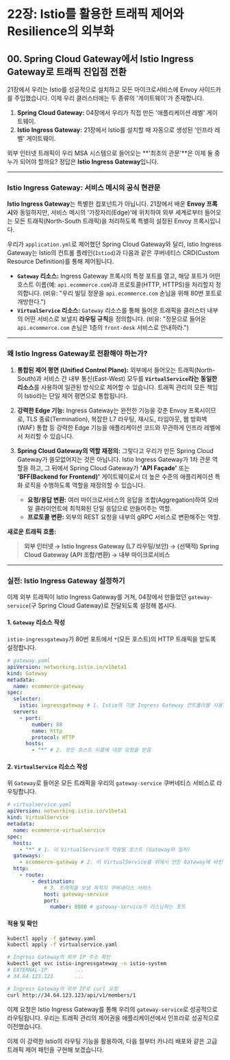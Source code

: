 # 22장: Istio를 활용한 트래픽 제어와 Resilience의 외부화

## 00\. Spring Cloud Gateway에서 Istio Ingress Gateway로 트래픽 진입점 전환

21장에서 우리는 Istio를 성공적으로 설치하고 모든 마이크로서비스에 Envoy 사이드카를 주입했습니다. 이제 우리 클러스터에는 두 종류의 '게이트웨이'가 존재합니다.

1.  **Spring Cloud Gateway:** 04장에서 우리가 직접 만든 '애플리케이션 레벨' 게이트웨이.
2.  **Istio Ingress Gateway:** 21장에서 Istio를 설치할 때 자동으로 생성된 '인프라 레벨' 게이트웨이.

외부 인터넷 트래픽이 우리 MSA 시스템으로 들어오는 \*\*'최초의 관문'\*\*은 이제 둘 중 누가 되어야 할까요? 정답은 **Istio Ingress Gateway**입니다.

-----

### Istio Ingress Gateway: 서비스 메시의 공식 현관문

**Istio Ingress Gateway**는 특별한 컴포넌트가 아닙니다. 21장에서 배운 **Envoy 프록시**와 동일하지만, 서비스 메시의 '가장자리(Edge)'에 위치하여 외부 세계로부터 들어오는 모든 트래픽(North-South 트래픽)을 처리하도록 특별히 설정된 Envoy 프록시입니다.

우리가 `application.yml`로 제어했던 Spring Cloud Gateway와 달리, Istio Ingress Gateway는 Istio의 컨트롤 플레인(`Istiod`)과 다음과 같은 쿠버네티스 CRD(Custom Resource Definition)를 통해 제어됩니다.

  * **`Gateway` 리소스:** Ingress Gateway 프록시의 특정 포트를 열고, 해당 포트가 어떤 호스트 이름(예: `api.ecommerce.com`)과 프로토콜(HTTP, HTTPS)을 처리할지 정의합니다. (비유: "우리 빌딩 정문을 `api.ecommerce.com` 손님을 위해 80번 포트로 개방한다.")
  * **`VirtualService` 리소스:** `Gateway` 리소스를 통해 들어온 트래픽을 클러스터 내부의 어떤 서비스로 보낼지 **라우팅 규칙**을 정의합니다. (비유: "정문으로 들어온 `api.ecommerce.com` 손님은 1층의 `front-desk` 서비스로 안내하라.")

-----

### 왜 Istio Ingress Gateway로 전환해야 하는가?

1.  **통합된 제어 평면 (Unified Control Plane):**
    외부에서 들어오는 트래픽(North-South)과 서비스 간 내부 통신(East-West) 모두를 **`VirtualService`라는 동일한 리소스**를 사용하여 일관된 방식으로 제어할 수 있습니다. 트래픽 관리의 모든 책임이 Istio라는 단일 제어 평면으로 통합됩니다.

2.  **강력한 Edge 기능:**
    Ingress Gateway는 완전한 기능을 갖춘 Envoy 프록시이므로, TLS 종료(Termination), 복잡한 L7 라우팅, 재시도, 타임아웃, 웹 방화벽(WAF) 통합 등 강력한 Edge 기능을 애플리케이션 코드와 무관하게 인프라 레벨에서 처리할 수 있습니다.

3.  **Spring Cloud Gateway의 역할 재정의:**
    그렇다고 우리가 만든 Spring Cloud Gateway가 쓸모없어지는 것은 아닙니다. Istio Ingress Gateway가 1차 관문 역할을 하고, 그 뒤에서 Spring Cloud Gateway가 **'API Façade'** 또는 **'BFF(Backend for Frontend)'** 게이트웨이로서 더 높은 수준의 애플리케이션 특화 로직을 수행하도록 역할을 재정의할 수 있습니다.

      * **요청/응답 변환:** 여러 마이크로서비스의 응답을 조합(Aggregation)하여 모바일 클라이언트에 최적화된 단일 응답으로 만들어주는 역할.
      * **프로토콜 변환:** 외부의 REST 요청을 내부의 gRPC 서비스로 변환해주는 역할.

**새로운 트래픽 흐름:**

> **외부 인터넷 → Istio Ingress Gateway (L7 라우팅/보안) → (선택적) Spring Cloud Gateway (API 조합/변환) → 내부 마이크로서비스**

-----

### 실전: Istio Ingress Gateway 설정하기

이제 외부 트래픽이 Istio Ingress Gateway를 거쳐, 04장에서 만들었던 `gateway-service`(구 Spring Cloud Gateway)로 전달되도록 설정해 봅시다.

#### 1\. `Gateway` 리소스 작성

`istio-ingressgateway`가 80번 포트에서 `*`(모든 호스트)의 HTTP 트래픽을 받도록 설정합니다.

```yaml
# gateway.yaml
apiVersion: networking.istio.io/v1beta1
kind: Gateway
metadata:
  name: ecommerce-gateway
spec:
  selector:
    istio: ingressgateway # 1. Istio의 기본 Ingress Gateway 컨트롤러를 사용
  servers:
    - port:
        number: 80
        name: http
        protocol: HTTP
      hosts:
        - "*" # 2. 모든 호스트 이름에 대한 요청을 받음
```

#### 2\. `VirtualService` 리소스 작성

위 `Gateway`로 들어온 모든 트래픽을 우리의 `gateway-service` 쿠버네티스 서비스로 라우팅합니다.

```yaml
# virtualservice.yaml
apiVersion: networking.istio.io/v1beta1
kind: VirtualService
metadata:
  name: ecommerce-virtualservice
spec:
  hosts:
    - "*" # 1. 이 VirtualService가 적용될 호스트 (Gateway와 일치)
  gateways:
    - ecommerce-gateway # 2. 이 VirtualService를 위에서 만든 Gateway에 바인딩
  http:
    - route:
        - destination:
            # 3. 트래픽을 보낼 목적지 쿠버네티스 서비스
            host: gateway-service 
            port:
              number: 8080 # gateway-service가 리스닝하는 포트
```

#### 적용 및 확인

```bash
kubectl apply -f gateway.yaml
kubectl apply -f virtualservice.yaml

# Ingress Gateway의 외부 IP 주소 확인
kubectl get svc istio-ingressgateway -n istio-system
# EXTERNAL-IP         ...
# 34.64.123.123       ...

# Ingress Gateway의 외부 IP로 curl 요청
curl http://34.64.123.123/api/v1/members/1
```

이제 요청은 Istio Ingress Gateway를 통해 우리의 `gateway-service`로 성공적으로 라우팅됩니다. 우리는 트래픽 관리의 제어권을 애플리케이션에서 인프라로 성공적으로 이전했습니다.

이제 이 강력한 Istio의 라우팅 기능을 활용하여, 다음 절부터 카나리 배포와 같은 고급 트래픽 제어 패턴을 구현해 보겠습니다.
